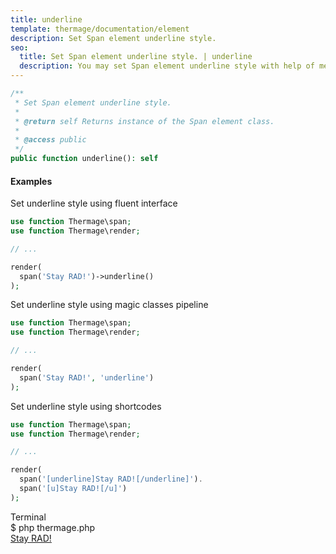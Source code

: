 ```yaml
---
title: underline
template: thermage/documentation/element
description: Set Span element underline style.
seo:
  title: Set Span element underline style. | underline
  description: You may set Span element underline style with help of method underline
---
```


```php
/**
 * Set Span element underline style.
 *
 * @return self Returns instance of the Span element class.
 *
 * @access public
 */
public function underline(): self
```

#### Examples

Set underline style using fluent interface
```php
use function Thermage\span;
use function Thermage\render;

// ...

render( 
  span('Stay RAD!')->underline()
);
```

Set underline style using magic classes pipeline
```php
use function Thermage\span;
use function Thermage\render;

// ...

render( 
  span('Stay RAD!', 'underline')
);
```

Set underline style using shortcodes
```php 
use function Thermage\span;
use function Thermage\render;

// ...

render( 
  span('[underline]Stay RAD![/underline]').
  span('[u]Stay RAD![/u]')
);
```

<div class="terminal">
  <div class="terminal-header">Terminal</div>
  <div class="terminal-body">
    <div class="terminal-command">$ php thermage.php</div>
    <div class="el-div" style="text-decoration: underline;">Stay RAD!</div>
  </div>
</div>